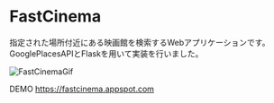 # FastCinema
指定された場所付近にある映画館を検索するWebアプリケーションです。  
GooglePlacesAPIとFlaskを用いて実装を行いました。
  
![FastCinemaGif](https://user-images.githubusercontent.com/48997441/60792090-f68fc500-a19f-11e9-9bd7-c5247327ef08.gif)
  
DEMO
https://fastcinema.appspot.com
